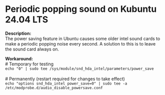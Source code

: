  
Periodic popping sound on Kubuntu 24.04 LTS
=====================================

**Description:**<br>
The power saving feature in Ubuntu causes some older intel sound cards to make a periodic popping noise every second. A solution to this is to leave the sound card always on.

**Workaround:**<br>
\# Temporary for testing<br>
`echo "0" | sudo tee /sys/module/snd_hda_intel/parameters/power_save`<br><br>
\# Permanently (restart required for changes to take effect)<br>
`echo "options snd_hda_intel power_save=0" | sudo tee -a /etc/modprobe.d/audio_disable_powersave.conf`<br><br>

